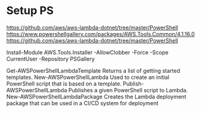 # Setup PS
https://github.com/aws/aws-lambda-dotnet/tree/master/PowerShell
https://www.powershellgallery.com/packages/AWS.Tools.Common/4.1.16.0
https://github.com/aws/aws-lambda-dotnet/tree/master/PowerShell

Install-Module AWS.Tools.Installer -AllowClobber -Force -Scope CurrentUser -Repository PSGallery


Get-AWSPowerShellLambdaTemplate	Returns a list of getting started templates.
New-AWSPowerShellLambda	Used to create an initial PowerShell script that is based on a template.
Publish-AWSPowerShellLambda	Publishes a given PowerShell script to Lambda.
New-AWSPowerShellLambdaPackage	Creates the Lambda deployment package that can be used in a CI/CD system for deployment